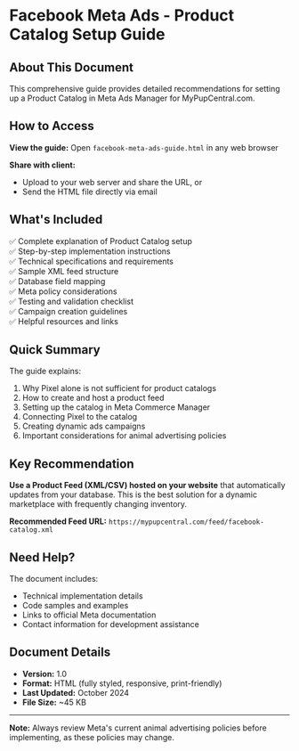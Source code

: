 # Facebook Meta Ads - Product Catalog Setup Guide

## About This Document

This comprehensive guide provides detailed recommendations for setting up a Product Catalog in Meta Ads Manager for MyPupCentral.com.

## How to Access

**View the guide:** Open `facebook-meta-ads-guide.html` in any web browser

**Share with client:** 
- Upload to your web server and share the URL, or
- Send the HTML file directly via email

## What's Included

✅ Complete explanation of Product Catalog setup  
✅ Step-by-step implementation instructions  
✅ Technical specifications and requirements  
✅ Sample XML feed structure  
✅ Database field mapping  
✅ Meta policy considerations  
✅ Testing and validation checklist  
✅ Campaign creation guidelines  
✅ Helpful resources and links  

## Quick Summary

The guide explains:
1. Why Pixel alone is not sufficient for product catalogs
2. How to create and host a product feed
3. Setting up the catalog in Meta Commerce Manager
4. Connecting Pixel to the catalog
5. Creating dynamic ads campaigns
6. Important considerations for animal advertising policies

## Key Recommendation

**Use a Product Feed (XML/CSV) hosted on your website** that automatically updates from your database. This is the best solution for a dynamic marketplace with frequently changing inventory.

**Recommended Feed URL:** `https://mypupcentral.com/feed/facebook-catalog.xml`

## Need Help?

The document includes:
- Technical implementation details
- Code samples and examples
- Links to official Meta documentation
- Contact information for development assistance

## Document Details

- **Version:** 1.0
- **Format:** HTML (fully styled, responsive, print-friendly)
- **Last Updated:** October 2024
- **File Size:** ~45 KB

---

**Note:** Always review Meta's current animal advertising policies before implementing, as these policies may change.


